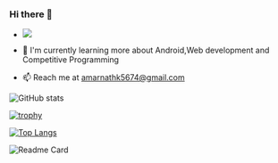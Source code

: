 ### Hi there 👋

<!--
**Amar-2003/Amar-2003** is a ✨ _special_ ✨ repository because its `README.md` (this file) appears on your GitHub profile.

Here are some ideas to get you started:

- 🔭 I’m currently working on ...
- 🌱 I’m currently learning ...
- 👯 I’m looking to collaborate on ...
- 🤔 I’m looking for help with ...
- 💬 Ask me about ...
- 📫 How to reach me: ...
- 😄 Pronouns: ...
- ⚡ Fun fact: ...
-->
- ![](https://komarev.com/ghpvc/?username=Amar-2003)

- 🌱 I'm currently learning more about Android,Web development and Competitive Programming
- 📫 Reach me at amarnathk5674@gmail.com


![GitHub stats](https://github-readme-stats.vercel.app/api?username=Amar-2003&show_icons=true&theme=radical)  

[![trophy](https://github-profile-trophy.vercel.app/?username=Amar-2003&theme=onedark)](https://github.com/ryo-ma/github-profile-trophy)

[![Top Langs](https://github-readme-stats.vercel.app/api/top-langs/?username=Amar-2003&theme=onedark)](https://github.com/anuraghazra/github-readme-stats)  

![Readme Card](https://github-readme-stats.vercel.app/api/pin/?username=Amar-2003&repo=Web16_YoutubeClone&theme=onedark)






